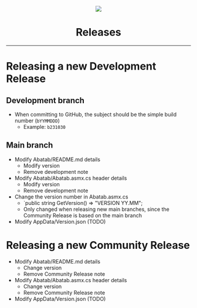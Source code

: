 <!-- 
	Abatab Documentation Project: Releases
	Last updated: 231030
	This documentation is incomplete.
-->

<div align="center">

![](_attachments/AbatabDocumentationProjectLogo.png)
	<h1>
		Releases
	</h1>
</div>

***

# Releasing a new Development Release

## Development branch

- When committing to GitHub, the subject should be the simple build number (`bYYMMDDD`)
	- Example: `b231030`



## Main branch

- Modify Abatab/README.md details
	- Modify version
	- Remove development note
- Modify Abatab/Abatab.asmx.cs header details
	- Modify version
	- Remove development note
- Change the version number in Abatab.asmx.cs
	- `public string GetVersion() => "VERSION YY.MM";
	- Only changed when releasing new main branches, since the Community Release is based on the main branch
- Modify AppData/Version.json (TODO)

# Releasing a new Community Release

- Modify Abatab/README.md details
	- Change version
	- Remove Community Release note
- Modify Abatab/Abatab.asmx.cs header details
	- Change version
	- Remove Community Release note
- Modify AppData/Version.json (TODO)